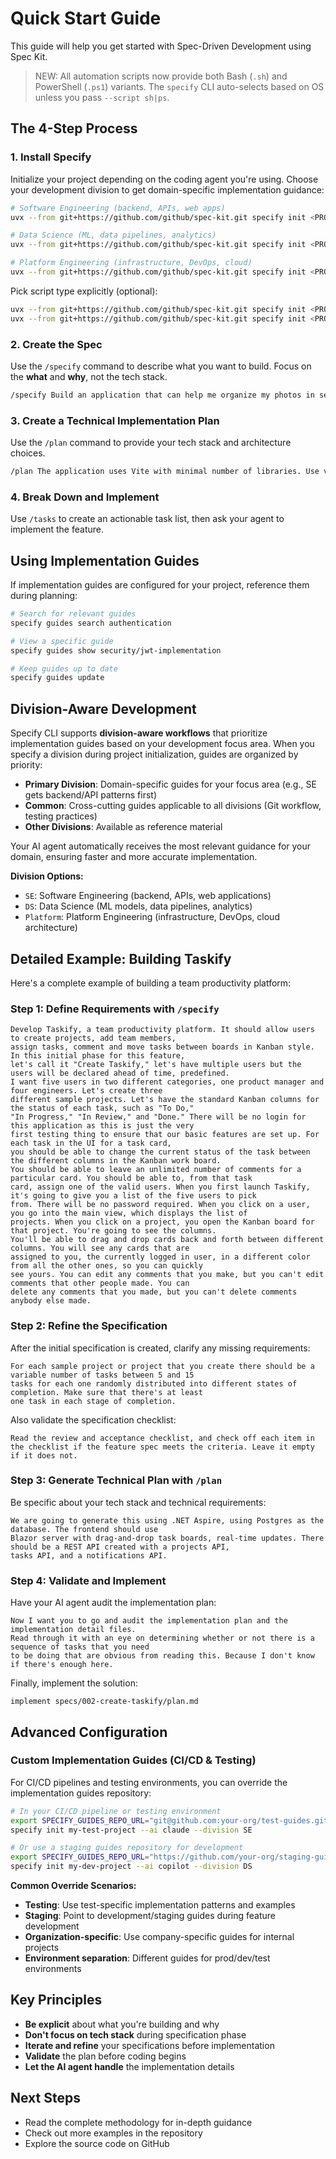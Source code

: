 # Quick Start Guide

This guide will help you get started with Spec-Driven Development using Spec Kit.

> NEW: All automation scripts now provide both Bash (`.sh`) and PowerShell (`.ps1`) variants. The `specify` CLI auto-selects based on OS unless you pass `--script sh|ps`.

## The 4-Step Process

### 1. Install Specify

Initialize your project depending on the coding agent you're using. Choose your development division to get domain-specific implementation guidance:

```bash
# Software Engineering (backend, APIs, web apps)
uvx --from git+https://github.com/github/spec-kit.git specify init <PROJECT_NAME> --division SE

# Data Science (ML, data pipelines, analytics)  
uvx --from git+https://github.com/github/spec-kit.git specify init <PROJECT_NAME> --division DS

# Platform Engineering (infrastructure, DevOps, cloud)
uvx --from git+https://github.com/github/spec-kit.git specify init <PROJECT_NAME> --division Platform
```

Pick script type explicitly (optional):
```bash
uvx --from git+https://github.com/github/spec-kit.git specify init <PROJECT_NAME> --division SE --script ps  # Force PowerShell
uvx --from git+https://github.com/github/spec-kit.git specify init <PROJECT_NAME> --division SE --script sh  # Force POSIX shell
```

### 2. Create the Spec

Use the `/specify` command to describe what you want to build. Focus on the **what** and **why**, not the tech stack.

```bash
/specify Build an application that can help me organize my photos in separate photo albums. Albums are grouped by date and can be re-organized by dragging and dropping on the main page. Albums are never in other nested albums. Within each album, photos are previewed in a tile-like interface.
```

### 3. Create a Technical Implementation Plan

Use the `/plan` command to provide your tech stack and architecture choices.

```bash
/plan The application uses Vite with minimal number of libraries. Use vanilla HTML, CSS, and JavaScript as much as possible. Images are not uploaded anywhere and metadata is stored in a local SQLite database.
```

### 4. Break Down and Implement

Use `/tasks` to create an actionable task list, then ask your agent to implement the feature.

## Using Implementation Guides

If implementation guides are configured for your project, reference them during planning:

```bash
# Search for relevant guides
specify guides search authentication

# View a specific guide
specify guides show security/jwt-implementation

# Keep guides up to date
specify guides update
```

## Division-Aware Development

Specify CLI supports **division-aware workflows** that prioritize implementation guides based on your development focus area. When you specify a division during project initialization, guides are organized by priority:

- **Primary Division**: Domain-specific guides for your focus area (e.g., SE gets backend/API patterns first)
- **Common**: Cross-cutting guides applicable to all divisions (Git workflow, testing practices)
- **Other Divisions**: Available as reference material

Your AI agent automatically receives the most relevant guidance for your domain, ensuring faster and more accurate implementation.

**Division Options:**
- `SE`: Software Engineering (backend, APIs, web applications)
- `DS`: Data Science (ML models, data pipelines, analytics)
- `Platform`: Platform Engineering (infrastructure, DevOps, cloud architecture)

## Detailed Example: Building Taskify

Here's a complete example of building a team productivity platform:

### Step 1: Define Requirements with `/specify`

```text
Develop Taskify, a team productivity platform. It should allow users to create projects, add team members,
assign tasks, comment and move tasks between boards in Kanban style. In this initial phase for this feature,
let's call it "Create Taskify," let's have multiple users but the users will be declared ahead of time, predefined.
I want five users in two different categories, one product manager and four engineers. Let's create three
different sample projects. Let's have the standard Kanban columns for the status of each task, such as "To Do,"
"In Progress," "In Review," and "Done." There will be no login for this application as this is just the very
first testing thing to ensure that our basic features are set up. For each task in the UI for a task card,
you should be able to change the current status of the task between the different columns in the Kanban work board.
You should be able to leave an unlimited number of comments for a particular card. You should be able to, from that task
card, assign one of the valid users. When you first launch Taskify, it's going to give you a list of the five users to pick
from. There will be no password required. When you click on a user, you go into the main view, which displays the list of
projects. When you click on a project, you open the Kanban board for that project. You're going to see the columns.
You'll be able to drag and drop cards back and forth between different columns. You will see any cards that are
assigned to you, the currently logged in user, in a different color from all the other ones, so you can quickly
see yours. You can edit any comments that you make, but you can't edit comments that other people made. You can
delete any comments that you made, but you can't delete comments anybody else made.
```

### Step 2: Refine the Specification

After the initial specification is created, clarify any missing requirements:

```text
For each sample project or project that you create there should be a variable number of tasks between 5 and 15
tasks for each one randomly distributed into different states of completion. Make sure that there's at least
one task in each stage of completion.
```

Also validate the specification checklist:

```text
Read the review and acceptance checklist, and check off each item in the checklist if the feature spec meets the criteria. Leave it empty if it does not.
```

### Step 3: Generate Technical Plan with `/plan`

Be specific about your tech stack and technical requirements:

```text
We are going to generate this using .NET Aspire, using Postgres as the database. The frontend should use
Blazor server with drag-and-drop task boards, real-time updates. There should be a REST API created with a projects API,
tasks API, and a notifications API.
```

### Step 4: Validate and Implement

Have your AI agent audit the implementation plan:

```text
Now I want you to go and audit the implementation plan and the implementation detail files.
Read through it with an eye on determining whether or not there is a sequence of tasks that you need
to be doing that are obvious from reading this. Because I don't know if there's enough here.
```

Finally, implement the solution:

```text
implement specs/002-create-taskify/plan.md
```

## Advanced Configuration

### Custom Implementation Guides (CI/CD & Testing)

For CI/CD pipelines and testing environments, you can override the implementation guides repository:

```bash
# In your CI/CD pipeline or testing environment
export SPECIFY_GUIDES_REPO_URL="git@github.com:your-org/test-guides.git"
specify init my-test-project --ai claude --division SE

# Or use a staging guides repository for development
export SPECIFY_GUIDES_REPO_URL="https://github.com/your-org/staging-guides.git"  
specify init my-dev-project --ai copilot --division DS
```

**Common Override Scenarios:**
- **Testing**: Use test-specific implementation patterns and examples
- **Staging**: Point to development/staging guides during feature development  
- **Organization-specific**: Use company-specific guides for internal projects
- **Environment separation**: Different guides for prod/dev/test environments

## Key Principles

- **Be explicit** about what you're building and why
- **Don't focus on tech stack** during specification phase
- **Iterate and refine** your specifications before implementation
- **Validate** the plan before coding begins
- **Let the AI agent handle** the implementation details

## Next Steps

- Read the complete methodology for in-depth guidance
- Check out more examples in the repository
- Explore the source code on GitHub
